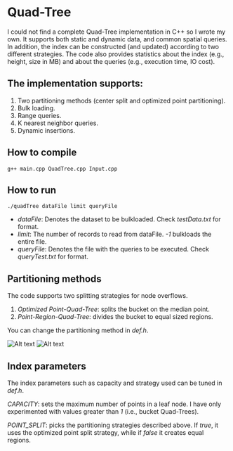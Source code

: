 # Quad-Tree

I could not find a complete Quad-Tree implementation in C++ so I wrote my own. 
It supports both static and dynamic data, and common spatial queries. 
In addition, the index can be constructed (and updated) according to two different strategies.
The code also provides statistics about the index (e.g., height, size in MB) and about the queries (e.g., execution time, IO cost).

## The implementation supports:
1. Two partitioning methods (center split and optimized point partitioning).
1. Bulk loading.
1. Range queries.
1. K nearest neighbor queries.
1. Dynamic insertions.

## How to compile
    g++ main.cpp QuadTree.cpp Input.cpp

## How to run
    ./quadTree dataFile limit queryFile

* *dataFile*: Denotes the dataset to be bulkloaded. Check *testData.txt* for format.
* *limit*: The number of records to read from dataFile. *-1* bulkloads the entire file.
* *queryFile*: Denotes the file with the queries to be executed. Check *queryTest.txt* for format.

## Partitioning methods
The code supports two splitting strategies for node overflows.
1. *Optimized Point-Quad-Tree*: splits the bucket on the median point.
1. *Point-Region-Quad-Tree*: divides the bucket to equal sized regions.

You can change the partitioning method in *def.h*.

![Alt text](/path/to/QuadTreePointSplit.png "Optimized Point Split")
![Alt text](/path/to/QuadTreeRegionSplit.png "Region Split")

## Index parameters
The index parameters such as capacity and strategy used can be tuned in *def.h*.

*CAPACITY*: sets the maximum number of points in a leaf node. I have only experimented with values greater than *1* (i.e., bucket Quad-Trees).

*POINT_SPLIT*: picks the partitioning strategies described above. If *true*, it uses the optimized point split strategy, while if *false* it creates equal regions.
